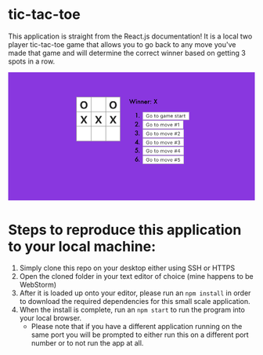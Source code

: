 # tic-tac-toe
This application is straight from the React.js documentation! It is a local two player tic-tac-toe game that allows you to go back to any move you've made that game and will determine the correct winner based on getting 3 spots in a row.

![tic-tac-tow](src/images/tic-tac-toe.png)

# Steps to reproduce this application to your local machine:
1. Simply clone this repo on your desktop either using SSH or HTTPS
2. Open the cloned folder in your text editor of choice (mine happens to be WebStorm)
3. After it is loaded up onto your editor, please run an ```npm install``` in order to download the required dependencies for this small scale application.
4. When the install is complete, run an ```npm start``` to run the program into your local browser.
     - Please note that if you have a different application running on the same port you will be prompted to either run this on a different port number or to not run the app at all.
